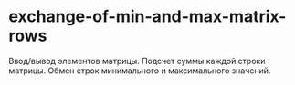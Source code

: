 # exchange-of-min-and-max-matrix-rows
Ввод/вывод элементов матрицы. Подсчет суммы каждой строки матрицы. Обмен строк минимального и максимального значений. 

